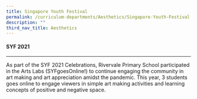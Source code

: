 ```yaml
---
title: Singapore Youth Festival
permalink: /curriculum-departments/Aesthetics/Singapore-Youth-Festival
description: ""
third_nav_title: Aesthetics
---
```

#### SYF 2021
--------

  
As part of the SYF 2021 Celebrations, Rivervale Primary School participated in the Arts Labs (SYFgoesOnline!) to continue engaging the community in art making and art appreciation amidst the pandemic. This year, 3 students goes online to engage viewers in simple art making activities and learning concepts of positive and negative space.